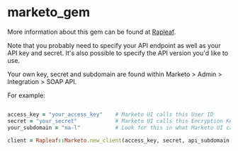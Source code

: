 marketo_gem
===========

More information about this gem can be found at [Rapleaf](https://www.rapleaf.com/developers/rapleaf-labs/marketo-gem-documentation/).

Note that you probably need to specify your API endpoint as well as your API key and secret.  It's also possible to specify the API version you'd like to use.

Your own key, secret and subdomain are found within Marketo > Admin > Integration > SOAP API.

For example:

```ruby

access_key = "your_access_key"    # Marketo UI calls this User ID
secret = "your_secret"            # Marketo UI calls this Encryption Key
your_subdomain = "na-l"           # Look for this in what Marketo UI calls 'SOAP endpoint'

client = Rapleaf::Marketo.new_client(access_key, secret, api_subdomain = your_subdomain, api_version = '1_5', document_version = '1_4')
```
